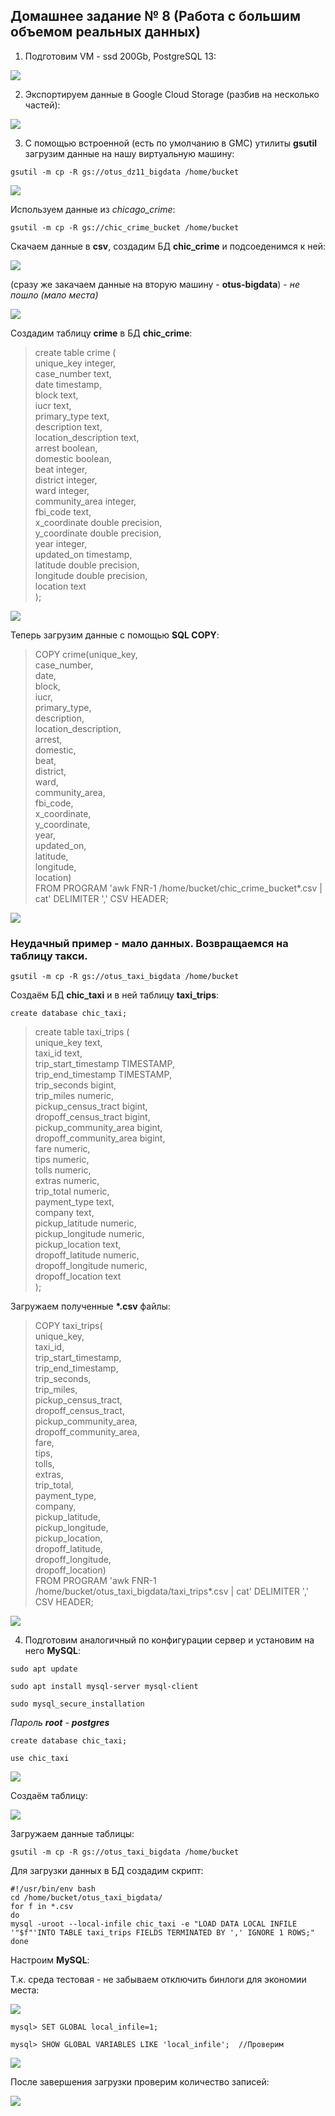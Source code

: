## Домашнее задание № 8 (Работа с большим объемом реальных данных)

1. Подготовим VM - ssd 200Gb, PostgreSQL 13:

![](pics/dz11/1_createVM.PNG)

2. Экспортируем данные в Google Cloud Storage (разбив на несколько частей):

![](pics/dz11/2_export_to_csv.PNG)

3. С помощью встроенной (есть по умолчанию в GMC) утилиты <b>gsutil</b> загрузим данные на нашу виртуальную машину:

`gsutil -m cp -R gs://otus_dz11_bigdata /home/bucket`

![](pics/dz11/3_upload_bucket_to_VM.PNG)

Используем данные из <i>chicago_crime</i>:

`gsutil -m cp -R gs://chic_crime_bucket /home/bucket`

Скачаем данные в <b>csv</b>, создадим БД <b>chic_crime</b> и подсоеденимся к ней:

![](pics/dz11/3_create_DB_PG.PNG)

(сразу же закачаем данные на вторую машину - <b>otus-bigdata</b>) - <i>не пошло (мало места)</i>

![](pics/dz11/3_download_second_server.PNG)

Создадим таблицу <b>crime</b> в БД <b>chic_crime</b>:

>create table crime (  
	unique_key integer,  
	case_number text,  
	date timestamp,  
	block text,  
	iucr text,  
	primary_type text,  
	description text,  
	location_description text,  
	arrest boolean,  
	domestic boolean,  
	beat integer,  
	district integer,  
	ward integer,  
	community_area integer,  
	fbi_code text,  
	x_coordinate double precision,  
	y_coordinate double precision,  
	year integer,  
	updated_on timestamp,  
	latitude double precision,  
	longitude double precision,  
	location text  
	); 
	
![](pics/dz11/3_create_table_crime_PG.PNG)

Теперь загрузим данные с помощью <b>SQL COPY</b>:

>COPY crime(unique_key,  
	case_number,  
	date,  
	block,  
	iucr,  
	primary_type,  
	description,  
	location_description,  
	arrest,  
	domestic,  
	beat,  
	district,  
	ward,  
	community_area,  
	fbi_code,  
	x_coordinate,  
	y_coordinate,  
	year,  
	updated_on,  
	latitude,  
	longitude,  
	location)  
FROM PROGRAM 'awk FNR-1 /home/bucket/chic_crime_bucket*.csv | cat' DELIMITER ',' CSV HEADER;  

![](pics/dz11/3_download_data_PG.PNG)

### Неудачный пример - мало данных. Возвращаемся на таблицу такси.

`gsutil -m cp -R gs://otus_taxi_bigdata /home/bucket`

Создаём БД <b>chic_taxi</b> и в ней таблицу <b>taxi_trips</b>:

`create database chic_taxi;`  

>create table taxi_trips (  
	unique_key text,   
	taxi_id text,   
	trip_start_timestamp TIMESTAMP,   
	trip_end_timestamp TIMESTAMP,   
	trip_seconds bigint,   
	trip_miles numeric,   
	pickup_census_tract bigint,   
	dropoff_census_tract bigint,   
	pickup_community_area bigint,   
	dropoff_community_area bigint,   
	fare numeric,   
	tips numeric,   
	tolls numeric,   
	extras numeric,   
	trip_total numeric,   
	payment_type text,   
	company text,   
	pickup_latitude numeric,   
	pickup_longitude numeric,  
	pickup_location text,  
	dropoff_latitude numeric,   
	dropoff_longitude numeric,   
	dropoff_location text  
);  

Загружаем полученные <b>*.csv</b> файлы:

>COPY taxi_trips(  
	unique_key,   
	taxi_id,   
	trip_start_timestamp,   
	trip_end_timestamp,   
	trip_seconds,   
	trip_miles,   
	pickup_census_tract,   
	dropoff_census_tract,   
	pickup_community_area,   
	dropoff_community_area,   
	fare,   
	tips,   
	tolls,   
	extras,   
	trip_total,   
	payment_type,   
	company,   
	pickup_latitude,   
	pickup_longitude,   
	pickup_location,   
	dropoff_latitude,   
	dropoff_longitude,   
	dropoff_location)  
FROM PROGRAM 'awk FNR-1 /home/bucket/otus_taxi_bigdata/taxi_trips*.csv | cat' DELIMITER ',' CSV HEADER;  

![](pics/dz11/3_load_taxi_PG.PNG)

4. Подготовим аналогичный по конфигурации сервер и установим на него <b>MySQL</b>:

`sudo apt update`  

`sudo apt install mysql-server mysql-client`

`sudo mysql_secure_installation`

<i>Пароль <b>root</b> - <b>postgres</b></i>

`create database chic_taxi;`

`use chic_taxi`

![](pics/dz11/4_create_mysql.PNG)

Создаём таблицу:

![](pics/dz11/4_create_mysql_tbl.PNG)

Загружаем данные таблицы:

`gsutil -m cp -R gs://otus_taxi_bigdata /home/bucket`

Для загрузки данных в БД создадим скрипт:

`#!/usr/bin/env bash`  
`cd /home/bucket/otus_taxi_bigdata/`  
`for f in *.csv`  
`do`  
   `mysql -uroot --local-infile chic_taxi -e "LOAD DATA LOCAL INFILE '"$f"'INTO TABLE taxi_trips FIELDS TERMINATED BY ',' IGNORE 1 ROWS;"`  
`done` 

Настроим <b>MySQL</b>:

Т.к. среда тестовая - не забываем отключить бинлоги для экономии места:

![](pics/dz11/4_set_mysql.png)

`mysql> SET GLOBAL local_infile=1;`

`mysql> SHOW GLOBAL VARIABLES LIKE 'local_infile';  //Проверим`

![](pics/dz11/4_set_mysql1.png)

После завершения загрузки проверим количество записей:

![](pics/dz11/4_download_mysql.png)



